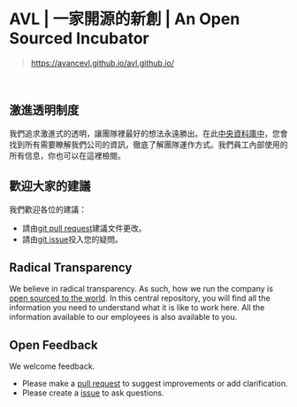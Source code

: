 # AVL | 一家開源的新創 | An Open Sourced Incubator

> https://avancevl.github.io/avl.github.io/

<br>

## 激進透明制度

我們追求激進式的透明，讓團隊裡最好的想法永遠勝出。在此[中央資料庫中](https://github.com/avancevl/avl.github.io)，您會找到所有需要瞭解我們公司的資訊，徹底了解團隊運作方式。我們員工內部使用的所有信息，你也可以在這裡檢閱。

## 歡迎大家的建議

我們歡迎各位的建議：
* 請由[git pull request](https://github.com/avancevl/avl.github.io/pull/new/master)建議文件更改。
* 請由[git issue](https://github.com/avancevl/avl.github.io/issues/new)投入您的疑問。


## Radical Transparency

We believe in radical transparency. As such, how we run the company is [open sourced to the world](https://github.com/avancevl/avl.github.io). In this central repository, you will find all the information you need to understand what it is like to work here. All the information available to our employees is also available to you.

## Open Feedback

We welcome feedback.
* Please make a [pull request](https://github.com/avancevl/avl.github.io/pull/new/master) to suggest improvements or add clarification.
* Please create a [issue](https://github.com/avancevl/avl.github.io/issues/new) to ask questions.
